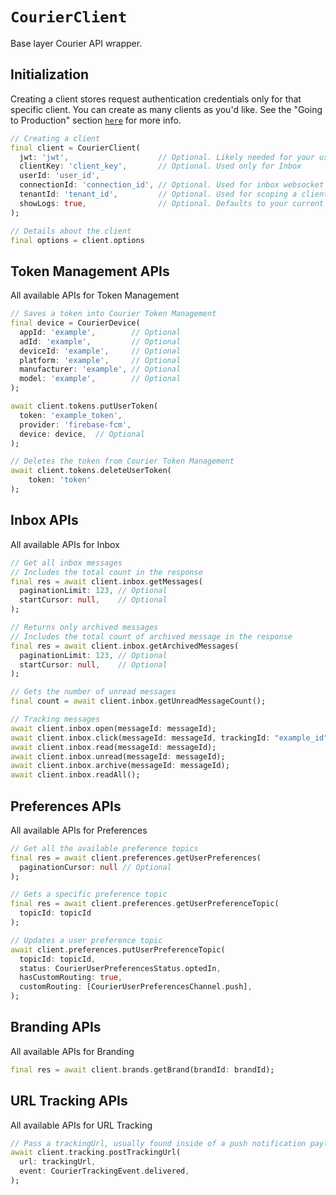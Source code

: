 # `CourierClient`

Base layer Courier API wrapper.

## Initialization

Creating a client stores request authentication credentials only for that specific client. You can create as many clients as you'd like. See the "Going to Production" section <a href="https://github.com/trycourier/courier-flutter/blob/master/Docs/1_Authentication.md#going-to-production"><code>here</code></a> for more info.

```dart
// Creating a client
final client = CourierClient(
  jwt: 'jwt',                    // Optional. Likely needed for your use case. See above for more authentication details
  clientKey: 'client_key',       // Optional. Used only for Inbox
  userId: 'user_id',
  connectionId: 'connection_id', // Optional. Used for inbox websocket
  tenantId: 'tenant_id',         // Optional. Used for scoping a client to a specific tenant
  showLogs: true,                // Optional. Defaults to your current kDebugMode
);

// Details about the client
final options = client.options
```

## Token Management APIs

All available APIs for Token Management

```dart
// Saves a token into Courier Token Management
final device = CourierDevice(
  appId: 'example',        // Optional
  adId: 'example',         // Optional
  deviceId: 'example',     // Optional
  platform: 'example',     // Optional
  manufacturer: 'example', // Optional
  model: 'example',        // Optional
);

await client.tokens.putUserToken(
  token: 'example_token',
  provider: 'firebase-fcm',
  device: device,  // Optional
);

// Deletes the token from Courier Token Management
await client.tokens.deleteUserToken(
    token: 'token'
);
```

## Inbox APIs

All available APIs for Inbox

```dart
// Get all inbox messages
// Includes the total count in the response
final res = await client.inbox.getMessages(
  paginationLimit: 123, // Optional
  startCursor: null,    // Optional
);

// Returns only archived messages
// Includes the total count of archived message in the response
final res = await client.inbox.getArchivedMessages(
  paginationLimit: 123, // Optional
  startCursor: null,    // Optional
);

// Gets the number of unread messages
final count = await client.inbox.getUnreadMessageCount();

// Tracking messages
await client.inbox.open(messageId: messageId);
await client.inbox.click(messageId: messageId, trackingId: "example_id");
await client.inbox.read(messageId: messageId);
await client.inbox.unread(messageId: messageId);
await client.inbox.archive(messageId: messageId);
await client.inbox.readAll();
```

## Preferences APIs

All available APIs for Preferences

```dart
// Get all the available preference topics
final res = await client.preferences.getUserPreferences(
  paginationCursor: null // Optional
);

// Gets a specific preference topic
final res = await client.preferences.getUserPreferenceTopic(
  topicId: topicId
);

// Updates a user preference topic
await client.preferences.putUserPreferenceTopic(
  topicId: topicId,
  status: CourierUserPreferencesStatus.optedIn,
  hasCustomRouting: true,
  customRouting: [CourierUserPreferencesChannel.push],
);
```

## Branding APIs

All available APIs for Branding

```dart
final res = await client.brands.getBrand(brandId: brandId);
```

## URL Tracking APIs

All available APIs for URL Tracking

```dart
// Pass a trackingUrl, usually found inside of a push notification payload or Inbox message
await client.tracking.postTrackingUrl(
  url: trackingUrl,
  event: CourierTrackingEvent.delivered,
);
```
